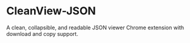 # CleanView-JSON
A clean, collapsible, and readable JSON viewer Chrome extension with download and copy support.
